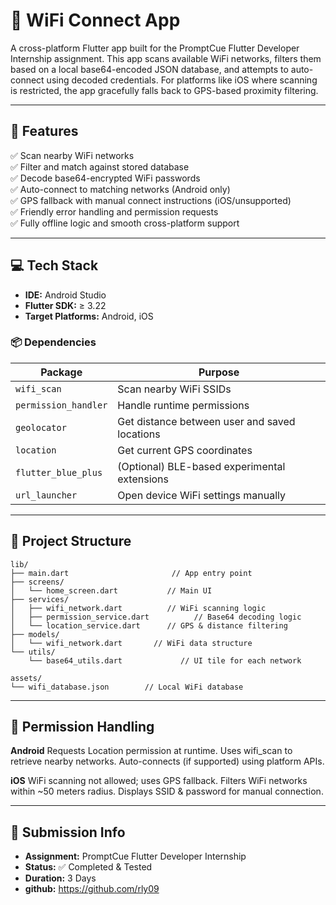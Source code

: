 # 📡 WiFi Connect App

A cross-platform Flutter app built for the PromptCue Flutter Developer Internship assignment. This app scans available WiFi networks, filters them based on a local base64-encoded JSON database, and attempts to auto-connect using decoded credentials. For platforms like iOS where scanning is restricted, the app gracefully falls back to GPS-based proximity filtering.

---

## 🚀 Features

✅ Scan nearby WiFi networks  
✅ Filter and match against stored database  
✅ Decode base64-encrypted WiFi passwords  
✅ Auto-connect to matching networks (Android only)  
✅ GPS fallback with manual connect instructions (iOS/unsupported)  
✅ Friendly error handling and permission requests  
✅ Fully offline logic and smooth cross-platform support  

---

## 💻 Tech Stack

- **IDE:** Android Studio  
- **Flutter SDK:** ≥ 3.22  
- **Target Platforms:** Android, iOS  

### 📦 Dependencies

| Package              | Purpose                                         |
|----------------------|-------------------------------------------------|
| `wifi_scan`          | Scan nearby WiFi SSIDs                          |
| `permission_handler` | Handle runtime permissions                      |
| `geolocator`         | Get distance between user and saved locations   |
| `location`           | Get current GPS coordinates                     |
| `flutter_blue_plus`  | (Optional) BLE-based experimental extensions    |
| `url_launcher`       | Open device WiFi settings manually              |

---

## 📁 Project Structure

```plaintext
lib/
├── main.dart                       // App entry point
├── screens/
│   └── home_screen.dart           // Main UI
├── services/
│   ├── wifi_network.dart          // WiFi scanning logic
│   ├── permission_service.dart          // Base64 decoding logic
│   └── location_service.dart      // GPS & distance filtering
├── models/
│   └── wifi_network.dart       // WiFi data structure
└── utils/
    └── base64_utils.dart             // UI tile for each network

assets/
└── wifi_database.json        // Local WiFi database
```

---

## 🔐 Permission Handling

**Android**
Requests Location permission at runtime.
Uses wifi_scan to retrieve nearby networks.
Auto-connects (if supported) using platform APIs.

**iOS**
WiFi scanning not allowed; uses GPS fallback.
Filters WiFi networks within ~50 meters radius.
Displays SSID & password for manual connection.

---

## 📎 Submission Info
- **Assignment:** PromptCue Flutter Developer Internship
- **Status:** ✅ Completed & Tested
- **Duration:** 3 Days
- **github:** https://github.com/rly09
